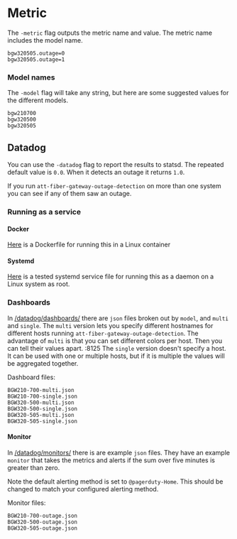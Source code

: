 # Metric
The `-metric` flag outputs the metric name and value. The metric name includes
the model name.

```
bgw320505.outage=0
bgw320505.outage=1
```

### Model names
The `-model` flag will take any string, but here are some suggested values for
the different models.

```
bgw210700
bgw320500
bgw320505
```

## Datadog
You can use the `-datadog` flag to report the results to statsd. The repeated
default value is `0.0`. When it detects an outage it returns `1.0`.

If you run `att-fiber-gateway-outage-detection` on more than one system you can
see if any of them saw an outage.
### Running as a service
#### Docker
[Here](/Dockerfile) is a Dockerfile for running this in a Linux container

#### Systemd
[Here](/systemd/att-fiber-gateway-outage-detection.service) is a tested systemd service file
for running this as a daemon on a Linux system as root.

### Dashboards
In [/datadog/dashboards/](/datadog/dashboards) there are `json` files broken out by `model`, and
`multi` and `single`.
The `multi` version lets you specify different hostnames
for different hosts running `att-fiber-gateway-outage-detection`. The advantage
of `multi` is that you can set different colors per host. Then you can tell
their values apart.
:8125
The `single` version doesn't specify a host. It can be used with one or multiple
hosts, but if it is multiple the values will be aggregated together.

Dashboard files:
```
BGW210-700-multi.json
BGW210-700-single.json
BGW320-500-multi.json
BGW320-500-single.json
BGW320-505-multi.json
BGW320-505-single.json
```

#### Monitor
In [/datadog/monitors/](/datadog/monitors) there is are example `json` files. They have an example
`monitor` that takes the metrics and alerts if the sum over five minutes is
greater than zero.

Note the default alerting method is set to `@pagerduty-Home`. This should be
changed to match your configured alerting method.

Monitor files:
```
BGW210-700-outage.json
BGW320-500-outage.json
BGW320-505-outage.json
```
